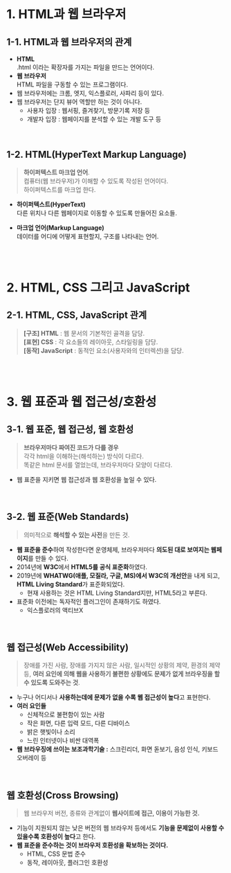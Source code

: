 # 1. HTML과 웹 브라우저
## 1-1. HTML과 웹 브라우저의 관계
- **HTML**  
    .html 이라는 확장자를 가지는 파일을 만드는 언어이다.
- **웹 브라우저**  
    HTML 파일을 구동할 수 있는 프로그램이다.
- 웹 브라우저에는 크롬, 엣지, 익스플로러, 사파리 등이 있다.
- 웹 브라우저는 단지 뷰어 역할만 하는 것이 아니다.
    - 사용자 입장 : 웹서핑, 즐겨찾기, 방문기록 저장 등
    - 개발자 입장 : 웹페이지를 분석할 수 있는 개발 도구 등
<br>

## 1-2. HTML(HyperText Markup Language)
> **하이퍼텍스트 마크업 언어**.  
> 컴퓨터(웹 브라우저)가 이해할 수 있도록 작성된 언어이다.  
> 하이퍼텍스트를 마크업 한다.
- **하이퍼텍스트(HyperText)**  
    다른 위치나 다른 웹페이지로 이동할 수 있도록 만들어진 요소들.

- **마크업 언어(Markup Language)**  
    데이터를 어디에 어떻게 표현할지, 구조를 나타내는 언어.
<br>
<br>

# 2. HTML, CSS 그리고 JavaScript
## 2-1. HTML, CSS, JavaScript 관계
> **[구조] HTML** : 웹 문서의 기본적인 골격을 담당.  
> **[표현] CSS** : 각 요소들의 레이아웃, 스타일링을 담당.  
> **[동작] JavaScript** : 동적인 요소(사용자와의 인터렉션)을 담당.  
<br>
<br>

# 3. 웹 표준과 웹 접근성/호환성
## 3-1. 웹 표준, 웹 접근성, 웹 호환성
> **브라우저마다 짜여진 코드가 다를 경우**  
> 각각 html을 이해하는(해석하는) 방식이 다르다.  
> 똑같은 html 문서를 열었는데, 브라우저마다 모양이 다르다.
- 웹 표준을 지키면 웹 접근성과 웹 호환성을 높일 수 있다.  
<br>

## 3-2. 웹 표준(Web Standards)
> 의미적으로 **해석할 수 있는 사전**을 만든 것.
- **웹 표준을 준수**하여 작성한다면 운영체제, 브라우저마다 **의도된 대로 보여지는 웹페이지**를 만들 수 있다.
- 2014년에 **W3C**에서 **HTML5를 공식 표준화**하였다.
- 2019년에 **WHATWG(애플, 모질라, 구글, MS)에서 W3C의 개선안**을 내게 되고, **HTML Living Standard**가 표준화되었다.
    - 현재 사용하는 것은 HTML Living Standard지만, HTML5라고 부른다.
- 표준화 이전에는 독자적인 플러그인이 존재하기도 하였다.
    - 익스플로러의 액티브X
<br>

## 웹 접근성(Web Accessibility)
> 장애를 가진 사람, 장애를 가지지 않은 사람, 일시적인 상황의 제약, 환경의 제약 등, 
> **여러 요인에 의해 웹을 사용하기 불편한 상황에도 문제가 없게 브라우징을 할 수 있도록 도와주는 것**.

- 누구나 어디서나 **사용하는데에 문제가 없을 수록 웹 접근성이 높다**고 표현한다.
- **여러 요인들**
    - 신체적으로 불편함이 있는 사람
    - 작은 화면, 다른 입력 모드, 다른 디바이스
    - 밝은 햇빛이나 소리
    - 느린 인터넷이나 비싼 대역폭
- **웹 브라우징에 쓰이는 보조과학기술 :**
    스크린리더, 화면 돋보기, 음성 인식, 키보드 오버레이 등
<br>

## 웹 호환성(Cross Browsing)
> 웹 브라우저 버전, 종류와 관계없이 **웹사이트에 접근, 이용이 가능한 것.**
- 기능이 지원되지 않는 낮은 버전의 웹 브라우저 등에서도 **기능을 문제없이 사용할 수 있을수록 호환성이 높다**고 한다.
- **웹 표준을 준수하는 것이 브라우저 호환성을 확보하는 것이다.**
    - HTML, CSS 문법 준수
    - 동작, 레이아웃, 플러그인 호환성
